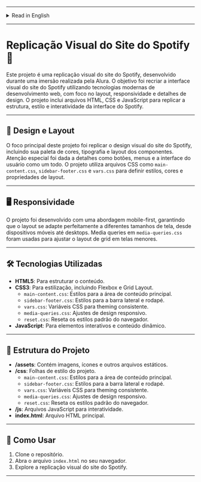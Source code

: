 
<p align="center">
</p>

---
<details>

<summary>Read in English</summary>

# Spotify Website Visual Replication 🎵

This project is a visual replication of the Spotify website, developed during an immersion event hosted by Alura. The goal was to recreate the visual interface of Spotify's website using modern web development technologies, focusing on layout, responsiveness, and design details. The project includes HTML, CSS, and JavaScript files to replicate the structure, style, and interactivity of the Spotify interface.

- ENGLISH [Spotify Website Visual Replication 🎵](#spotify-website-visual-replication-🎵)
  - [🎨 Design and Layout](#🎨-design-and-layout)
  - [🖥️ Responsiveness](#🖥️-responsiveness)
  - [🛠️ Technologies Used](#🛠️-technologies-used)
  - [📂 Project Structure](#📂-project-structure)
  - [🚀 How to Use](#🚀-how-to-use)
- [Replicação Visual do Site do Spotify 🎵](#replicação-visual-do-site-do-spotify-🎵)
  - [🎨 Design e Layout](#🎨-design-e-layout)
  - [🖥️ Responsividade](#🖥️-responsividade)
  - [🛠️ Tecnologias Utilizadas](#🛠️-tecnologias-utilizadas)
  - [📂 Estrutura do Projeto](#📂-estrutura-do-projeto)
  - [🚀 Como Usar](#🚀-como-usar)

---

## 🎨 Design and Layout

The main focus of this project was to replicate the visual design of Spotify's website, including its color scheme, typography, and component layout. Special attention was given to details such as buttons, menus, and the overall user interface. The project uses CSS files like `main-content.css`, `sidebar-footer.css`, and `vars.css` to define styles, colors, and layout properties.

---

## 🖥️ Responsiveness

The project was developed with a mobile-first approach, ensuring that the layout adapts seamlessly to different screen sizes, from mobile devices to desktops. Media queries in `media-queries.css` were used to adjust the grid layout for smaller screens.

---

## 🛠️ Technologies Used

- **HTML5**: For structuring the content.
- **CSS3**: For styling, including Flexbox and Grid Layout.
  - `main-content.css`: Styles for the main content area.
  - `sidebar-footer.css`: Styles for the sidebar and footer.
  - `vars.css`: CSS variables for consistent theming.
  - `media-queries.css`: Responsive design adjustments.
  - `reset.css`: Resets default browser styles.
- **JavaScript**: For interactive elements and dynamic content.

---

## 📂 Project Structure

- **/assets**: Contains images, icons, and other static files.
- **/css**: Stylesheets for the project.
  - `main-content.css`: Styles for the main content area.
  - `sidebar-footer.css`: Styles for the sidebar and footer.
  - `vars.css`: CSS variables for consistent theming.
  - `media-queries.css`: Responsive design adjustments.
  - `reset.css`: Resets default browser styles.
- **/js**: JavaScript files for interactivity.
- **index.html**: Main HTML file.

---

## 🚀 How to Use

1. Clone the repository.
2. Open the `index.html` file in your browser.
3. Explore the visual replication of the Spotify website.

---

</details>

---

# Replicação Visual do Site do Spotify 🎵

Este projeto é uma replicação visual do site do Spotify, desenvolvido durante uma imersão realizada pela Alura. O objetivo foi recriar a interface visual do site do Spotify utilizando tecnologias modernas de desenvolvimento web, com foco no layout, responsividade e detalhes de design. O projeto inclui arquivos HTML, CSS e JavaScript para replicar a estrutura, estilo e interatividade da interface do Spotify.

---

## 🎨 Design e Layout

O foco principal deste projeto foi replicar o design visual do site do Spotify, incluindo sua paleta de cores, tipografia e layout dos componentes. Atenção especial foi dada a detalhes como botões, menus e a interface do usuário como um todo. O projeto utiliza arquivos CSS como `main-content.css`, `sidebar-footer.css` e `vars.css` para definir estilos, cores e propriedades de layout.

---

## 🖥️ Responsividade

O projeto foi desenvolvido com uma abordagem mobile-first, garantindo que o layout se adapte perfeitamente a diferentes tamanhos de tela, desde dispositivos móveis até desktops. Media queries em `media-queries.css` foram usadas para ajustar o layout de grid em telas menores.

---

## 🛠️ Tecnologias Utilizadas

- **HTML5**: Para estruturar o conteúdo.
- **CSS3**: Para estilização, incluindo Flexbox e Grid Layout.
  - `main-content.css`: Estilos para a área de conteúdo principal.
  - `sidebar-footer.css`: Estilos para a barra lateral e rodapé.
  - `vars.css`: Variáveis CSS para theming consistente.
  - `media-queries.css`: Ajustes de design responsivo.
  - `reset.css`: Reseta os estilos padrão do navegador.
- **JavaScript**: Para elementos interativos e conteúdo dinâmico.

---

## 📂 Estrutura do Projeto

- **/assets**: Contém imagens, ícones e outros arquivos estáticos.
- **/css**: Folhas de estilo do projeto.
  - `main-content.css`: Estilos para a área de conteúdo principal.
  - `sidebar-footer.css`: Estilos para a barra lateral e rodapé.
  - `vars.css`: Variáveis CSS para theming consistente.
  - `media-queries.css`: Ajustes de design responsivo.
  - `reset.css`: Reseta os estilos padrão do navegador.
- **/js**: Arquivos JavaScript para interatividade.
- **index.html**: Arquivo HTML principal.

---

## 🚀 Como Usar

1. Clone o repositório.
2. Abra o arquivo `index.html` no seu navegador.
3. Explore a replicação visual do site do Spotify.

---

</details>

